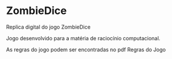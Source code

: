 # ZombieDice
Replica digital do jogo ZombieDice

Jogo desenvolvido para a matéria de raciocínio computacional.

As regras do jogo podem ser encontradas no pdf Regras do Jogo
